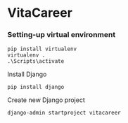 # VitaCareer

### Setting-up virtual environment
```
pip install virtualenv
virtualenv .
.\Scripts\activate
```

Install Django
```
pip install django
```

Create new Django project
```
django-admin startproject vitacareer
```